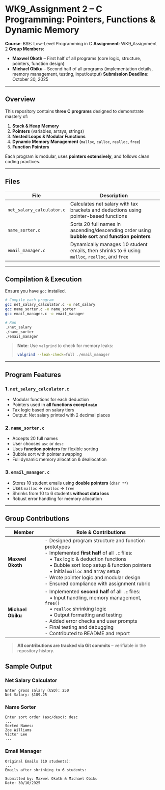 # WK9_Assignment 2 – C Programming: Pointers, Functions & Dynamic Memory

**Course**: BSE: Low-Level Programming in C
**Assignment**: WK9_Assignment 2
**Group Members**:

- **Maxwel Okoth** – First half of all programs (core logic, structure, pointers, function design)
- **Michael Obiku** – Second half of all programs (implementation details, memory management, testing, input/output)
**Submission Deadline**: October 30, 2025

---

## Overview

This repository contains **three C programs** designed to demonstrate mastery of:

1. **Stack & Heap Memory**
2. **Pointers** (variables, arrays, strings)
3. **Nested Loops & Modular Functions**
4. **Dynamic Memory Management** (`malloc`, `calloc`, `realloc`, `free`)
5. **Function Pointers**

Each program is modular, uses **pointers extensively**, and follows clean coding practices.

---

## Files

| File | Description |
|------|-----------|
| `net_salary_calculator.c` | Calculates net salary with tax brackets and deductions using pointer-based functions |
| `name_sorter.c` | Sorts 20 full names in ascending/descending order using **bubble sort** and **function pointers** |
| `email_manager.c` | Dynamically manages 10 student emails, then shrinks to 6 using `malloc`, `realloc`, and `free` |

---

## Compilation & Execution

Ensure you have `gcc` installed.

```bash
# Compile each program
gcc net_salary_calculator.c -o net_salary
gcc name_sorter.c -o name_sorter
gcc email_manager.c -o email_manager

# Run
./net_salary
./name_sorter
./email_manager
```

> **Note**: Use `valgrind` to check for memory leaks:
> ```bash
> valgrind --leak-check=full ./email_manager
> ```

---

## Program Features

### 1. `net_salary_calculator.c`
- Modular functions for each deduction
- Pointers used in **all functions except `main`**
- Tax logic based on salary tiers
- Output: Net salary printed with 2 decimal places

### 2. `name_sorter.c`
- Accepts 20 full names
- User chooses `asc` or `desc`
- Uses **function pointers** for flexible sorting
- Bubble sort with pointer swapping
- Full dynamic memory allocation & deallocation

### 3. `email_manager.c`
- Stores 10 student emails using **double pointers** (`char **`)
- Uses `malloc` → `realloc` → `free`
- Shrinks from 10 to 6 students **without data loss**
- Robust error handling for memory allocation

---

## Group Contributions

| Member | Role & Contributions |
|-------|------------------------|
| **Maxwel Okoth** | - Designed program structure and function prototypes<br>- Implemented **first half** of all `.c` files:<br> • Tax logic & deduction functions<br> • Bubble sort loop setup & function pointers<br> • Initial `malloc` and array setup<br>- Wrote pointer logic and modular design<br>- Ensured compliance with assignment rubric |
| **Michael Obiku** | - Implemented **second half** of all `.c` files:<br> • Input handling, memory management, `free()`<br> • `realloc` shrinking logic<br> • Output formatting and testing<br>- Added error checks and user prompts<br>- Final testing and debugging<br>- Contributed to README and report |

> **All contributions are tracked via Git commits** – verifiable in the repository history.

## Sample Output

### Net Salary Calculator
```
Enter gross salary (USD): 250
Net Salary: $189.25
```

### Name Sorter
```
Enter sort order (asc/desc): desc
...
Sorted Names:
Zoe Williams
Victor Lee
...
```

### Email Manager
```
Original Emails (10 students):
...
Emails after shrinking to 6 students:

Submitted by: Maxwel Okoth & Michael Obiku
Date: 30/10/2025

